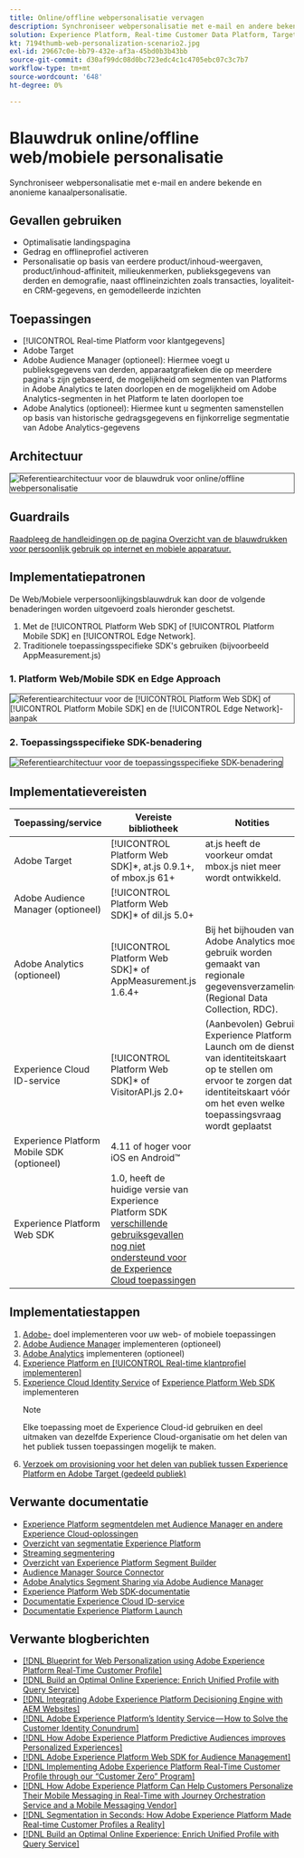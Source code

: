 ```yaml
---
title: Online/offline webpersonalisatie vervagen
description: Synchroniseer webpersonalisatie met e-mail en andere bekende en anonieme kanaalpersonalisatie.
solution: Experience Platform, Real-time Customer Data Platform, Target, Audience Manager, Analytics, Experience Cloud Services, Data Collection
kt: 7194thumb-web-personalization-scenario2.jpg
exl-id: 29667c0e-bb79-432e-af3a-45bd0b3b43bb
source-git-commit: d30af99dc08d0bc723edc4c1c4705ebc07c3c7b7
workflow-type: tm+mt
source-wordcount: '648'
ht-degree: 0%

---
```


# Blauwdruk online/offline web/mobiele personalisatie

Synchroniseer webpersonalisatie met e-mail en andere bekende en anonieme kanaalpersonalisatie.

## Gevallen gebruiken

* Optimalisatie landingspagina
* Gedrag en offlineprofiel activeren
* Personalisatie op basis van eerdere product/inhoud-weergaven, product/inhoud-affiniteit, milieukenmerken, publieksgegevens van derden en demografie, naast offlineinzichten zoals transacties, loyaliteit- en CRM-gegevens, en gemodelleerde inzichten

## Toepassingen

* [!UICONTROL Real-time Platform voor klantgegevens]
* Adobe Target
* Adobe Audience Manager (optioneel): Hiermee voegt u publieksgegevens van derden, apparaatgrafieken die op meerdere pagina&#39;s zijn gebaseerd, de mogelijkheid om segmenten van Platforms in Adobe Analytics te laten doorlopen en de mogelijkheid om Adobe Analytics-segmenten in het Platform te laten doorlopen toe
* Adobe Analytics (optioneel): Hiermee kunt u segmenten samenstellen op basis van historische gedragsgegevens en fijnkorrelige segmentatie van Adobe Analytics-gegevens

## Architectuur

<img src="assets/online_offline_personalization_with_apps.svg" alt="Referentiearchitectuur voor de blauwdruk voor online/offline webpersonalisatie" style="border:1px solid #4a4a4a" />

## Guardrails

[Raadpleeg de handleidingen op de pagina Overzicht van de blauwdrukken voor persoonlijk gebruik op internet en mobiele apparatuur.](overview.md)

## Implementatiepatronen

De Web/Mobiele verpersoonlijkingsblauwdruk kan door de volgende benaderingen worden uitgevoerd zoals hieronder geschetst.

1. Met de [!UICONTROL Platform Web SDK] of [!UICONTROL Platform Mobile SDK] en [!UICONTROL Edge Network].
1. Traditionele toepassingsspecifieke SDK&#39;s gebruiken (bijvoorbeeld AppMeasurement.js)

### 1. Platform Web/Mobile SDK en Edge Approach

<img src="assets/web_sdk_flow.svg" alt="Referentiearchitectuur voor de [!UICONTROL Platform Web SDK] of [!UICONTROL Platform Mobile SDK] en de [!UICONTROL Edge Network]-aanpak" style="border:1px solid #4a4a4a" />

### 2. Toepassingsspecifieke SDK-benadering

<img src="assets/app_sdk_flow.png" alt="Referentiearchitectuur voor de toepassingsspecifieke SDK-benadering" style="border:1px solid #4a4a4a" />

## Implementatievereisten

| Toepassing/service | Vereiste bibliotheek | Notities |
|---|---|---|
| Adobe Target | [!UICONTROL Platform Web SDK]*, at.js 0.9.1+, of mbox.js 61+ | at.js heeft de voorkeur omdat mbox.js niet meer wordt ontwikkeld. |
| Adobe Audience Manager (optioneel) | [!UICONTROL Platform Web SDK]* of dil.js 5.0+ |  |
| Adobe Analytics (optioneel) | [!UICONTROL Platform Web SDK]* of AppMeasurement.js 1.6.4+ | Bij het bijhouden van Adobe Analytics moet gebruik worden gemaakt van regionale gegevensverzameling (Regional Data Collection, RDC). |
| Experience Cloud ID-service | [!UICONTROL Platform Web SDK]* of VisitorAPI.js 2.0+ | (Aanbevolen) Gebruik Experience Platform Launch om de dienst van identiteitskaart op te stellen om ervoor te zorgen dat identiteitskaart vóór om het even welke toepassingsvraag wordt geplaatst |
| Experience Platform Mobile SDK (optioneel) | 4.11 of hoger voor iOS en Android™ |  |
| Experience Platform Web SDK | 1.0, heeft de huidige versie van Experience Platform SDK [verschillende gebruiksgevallen nog niet ondersteund voor de Experience Cloud toepassingen](https://github.com/adobe/alloy/projects/5) |  |


## Implementatiestappen

1. [Adobe-](https://experienceleague.adobe.com/docs/target/using/implement-target/implementing-target.html) doel implementeren voor uw web- of mobiele toepassingen
1. [Adobe Audience Manager](https://experienceleague.adobe.com/docs/audience-manager/user-guide/implementation-integration-guides/implement-audience-manager.html)  implementeren (optioneel)
1. [Adobe Analytics](https://experienceleague.adobe.com/docs/analytics/implementation/home.html)   implementeren (optioneel)
1. [Experience Platform en  [!UICONTROL Real-time klantprofiel implementeren]](https://experienceleague.adobe.com/docs/platform-learn/getting-started-for-data-architects-and-data-engineers/overview.html)
1. [Experience Cloud Identity Service](https://experienceleague.adobe.com/docs/id-service/using/implementation/implementation-guides.html) of [Experience Platform Web SDK](https://experienceleague.adobe.com/docs/experience-platform/edge/home.html) implementeren
   >[!NOTE]
   >
   >Elke toepassing moet de Experience Cloud-id gebruiken en deel uitmaken van dezelfde Experience Cloud-organisatie om het delen van het publiek tussen toepassingen mogelijk te maken.
1. [Verzoek om provisioning voor het delen van publiek tussen Experience Platform en Adobe Target (gedeeld publiek)](https://www.adobe.com/go/audiences)

## Verwante documentatie

* [Experience Platform segmentdelen met Audience Manager en andere Experience Cloud-oplossingen](https://experienceleague.adobe.com/docs/audience-manager/user-guide/implementation-integration-guides/integration-experience-platform/aam-aep-audience-sharing.html)
* [Overzicht van segmentatie Experience Platform](https://experienceleague.adobe.com/docs/experience-platform/segmentation/home.html)
* [Streaming segmentering](https://experienceleague.adobe.com/docs/experience-platform/segmentation/api/streaming-segmentation.html)
* [Overzicht van Experience Platform Segment Builder](https://experienceleague.adobe.com/docs/experience-platform/segmentation/ui/overview.html)
* [Audience Manager Source Connector](https://experienceleague.adobe.com/docs/experience-platform/sources/connectors/adobe-applications/audience-manager.html)
* [Adobe Analytics Segment Sharing via Adobe Audience Manager](https://experienceleague.adobe.com/docs/analytics/components/segmentation/segmentation-workflow/seg-publish.html)
* [Experience Platform Web SDK-documentatie](https://experienceleague.adobe.com/docs/experience-platform/edge/home.html)
* [Documentatie Experience Cloud ID-service](https://experienceleague.adobe.com/docs/id-service/using/home.html)
* [Documentatie Experience Platform Launch](https://experienceleague.adobe.com/docs/launch/using/home.html)

## Verwante blogberichten

* [[!DNL Blueprint for Web Personalization using Adobe Experience Platform Real-Time Customer Profile]](https://medium.com/adobetech/blueprint-for-web-personalization-using-adobe-experience-platform-real-time-customer-profile-fef2ce7a4b2f)
* [[!DNL Build an Optimal Online Experience: Enrich Unified Profile with Query Service]](https://medium.com/adobetech/build-an-optimal-online-experience-enrich-unified-profile-with-query-service-8027c196ab33)
* [[!DNL Integrating Adobe Experience Platform Decisioning Engine with AEM Websites]](https://jaeness.medium.com/integrating-adobe-experience-platform-decisioning-engine-with-aem-websites-9c222acd12e2)
* [[!DNL Adobe Experience Platform’s Identity Service — How to Solve the Customer Identity Conundrum]](https://medium.com/adobetech/adobe-experience-platforms-identity-service-how-to-solve-the-customer-identity-conundrum-f95e22d16ea9)
* [[!DNL How Adobe Experience Platform Predictive Audiences improves Personalized Experiences]](https://medium.com/adobetech/how-adobe-experience-platform-predictive-audiences-improves-personalized-experiences-1f75a60cb7a3)
* [[!DNL Adobe Experience Platform Web SDK for Audience Management]](https://medium.com/adobetech/adobe-experience-platform-web-sdk-for-audience-management-751fa6d063bc)
* [[!DNL Implementing Adobe Experience Platform Real-Time Customer Profile through our “Customer Zero” Program]](https://medium.com/adobetech/implementing-adobe-experience-platform-real-time-customer-profile-through-our-customer-zero-32e7cd952896)
* [[!DNL How Adobe Experience Platform Can Help Customers Personalize Their Mobile Messaging in Real-Time with Journey Orchestration Service and a Mobile Messaging Vendor]](https://medium.com/adobetech/how-adobe-experience-platform-helped-a-client-personalize-their-mobile-messaging-in-real-time-with-7d634aefa098)
* [[!DNL Segmentation in Seconds: How Adobe Experience Platform Made Real-time Customer Profiles a Reality]](https://medium.com/adobetech/segmentation-in-seconds-how-adobe-experience-platform-made-real-time-customer-profiles-a-reality-a7a8552b0847)
* [[!DNL Build an Optimal Online Experience: Enrich Unified Profile with Query Service]](https://medium.com/adobetech/build-an-optimal-online-experience-enrich-unified-profile-with-query-service-8027c196ab33)
